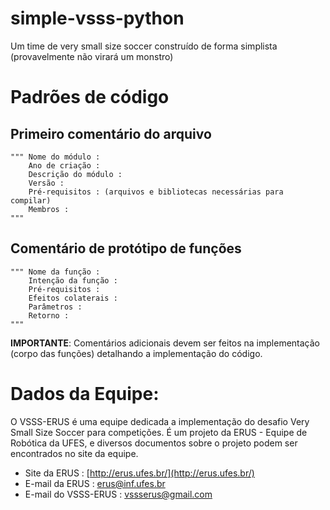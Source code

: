 # simple-vsss-python
Um time de very small size soccer construído de forma simplista (provavelmente não virará um monstro)

# Padrões de código

## Primeiro comentário do arquivo

    """ Nome do módulo :
        Ano de criação :
        Descrição do módulo :
        Versão :
        Pré-requisitos : (arquivos e bibliotecas necessárias para compilar)
        Membros :
    """


## Comentário de protótipo de funções

    """ Nome da função :
        Intenção da função :
        Pré-requisitos :
        Efeitos colaterais :
        Parâmetros :
        Retorno :
    """
    

**IMPORTANTE**: Comentários adicionais devem ser feitos na implementação (corpo das funções) detalhando a implementação do código.

# Dados da Equipe:
O VSSS-ERUS é uma equipe dedicada a implementação do desafio Very Small Size Soccer para competições. É um projeto da ERUS - Equipe de Robótica da UFES, e diversos documentos sobre o projeto podem ser encontrados no site da equipe.
- Site da ERUS : [http://erus.ufes.br/](http://erus.ufes.br/)
- E-mail da ERUS : erus@inf.ufes.br
- E-mail do VSSS-ERUS : vssserus@gmail.com
